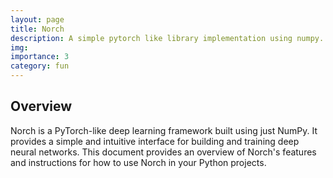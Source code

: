 ```yaml
---
layout: page
title: Norch
description: A simple pytorch like library implementation using numpy.
img: 
importance: 3
category: fun
---
```


## Overview
Norch is a PyTorch-like deep learning framework built using just NumPy. It provides a simple and intuitive interface for building and training deep neural networks. This document provides an overview of Norch's features and instructions for how to use Norch in your Python projects.

